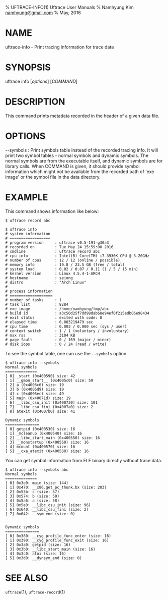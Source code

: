 % UFTRACE-INFO(1) Uftrace User Manuals
% Namhyung Kim <namhyung@gmail.com>
% May, 2016

NAME
====
uftrace-info - Print tracing information for trace data

SYNOPSIS
========
uftrace info [*options*] [*COMMAND*]

DESCRIPTION
===========
This command prints metadata recorded in the header of a given data file.

OPTIONS
=======
\--symbols
:   Print symbols table instead of the recorded tracing info.  It will print two symbol tables - normal symbols and dynamic symbols.  The normal symbols are from the executable itself, and dynamic symbols are for library calls.   When COMMAND is given, it should provide symbol information which might not be available from the recorded path of 'exe image' or the symbol file in the data directory.


EXAMPLE
=======
This command shows information like below:

    $ uftrace record abc

    $ uftrace info
    # system information
    # ==================
    # program version     : uftrace v0.5-191-g30a3
    # recorded on         : Tue May 24 15:59:00 2016
    # cmdline             : uftrace record abc
    # cpu info            : Intel(R) Core(TM) i7-3930K CPU @ 3.20GHz
    # number of cpus      : 12 / 12 (online / possible)
    # memory info         : 19.8 / 23.5 GB (free / total)
    # system load         : 0.02 / 0.07 / 0.11 (1 / 5 / 15 min)
    # kernel version      : Linux 4.5.4-1-ARCH
    # hostname            : sejong
    # distro              : "Arch Linux"
    #
    # process information
    # ===================
    # number of tasks     : 1
    # task list           : 8284
    # exe image           : /home/namhyung/tmp/abc
    # build id            : a3c50d25f7dd98dab68e94ef0f215edb06e98434
    # exit status         : exited with code: 0
    # elapsed time        : 0.003219479 sec
    # cpu time            : 0.003 / 0.000 sec (sys / user)
    # context switch      : 1 / 1 (voluntary / involuntary)
    # max rss             : 3104 KB
    # page fault          : 0 / 169 (major / minor)
    # disk iops           : 0 / 24 (read / write)

To see the symbol table, one can use the `--symbols` option.

    $ uftrace info --symbols
    Normal symbols
    ==============
    [ 0] _start (0x400590) size: 42
    [ 1] __gmon_start__ (0x4005c0) size: 59
    [ 2] a (0x4006c6) size: 19
    [ 3] b (0x4006d9) size: 19
    [ 4] c (0x4006ec) size: 49
    [ 5] main (0x40071d) size: 19
    [ 6] __libc_csu_init (0x400730) size: 101
    [ 7] __libc_csu_fini (0x4007a0) size: 2
    [ 8] atexit (0x4007b0) size: 41

    Dynamic symbols
    ===============
    [ 0] getpid (0x400530) size: 16
    [ 1] _mcleanup (0x400540) size: 16
    [ 2] __libc_start_main (0x400550) size: 16
    [ 3] __monstartup (0x400560) size: 16
    [ 4] mcount (0x400570) size: 16
    [ 5] __cxa_atexit (0x400580) size: 16


You can get symbol information from ELF binary directly without trace data.

    $ uftrace info --symbols abc
    Normal symbols
    ==============
    [ 0] 0x3e0: main (size: 144)
    [ 1] 0x470: __x86.get_pc_thunk.bx (size: 203)
    [ 2] 0x53b: c (size: 57)
    [ 3] 0x574: b (size: 50)
    [ 4] 0x5a6: a (size: 58)
    [ 5] 0x5e0: __libc_csu_init (size: 96)
    [ 6] 0x640: __libc_csu_fini (size: 2)
    [ 7] 0x642: __sym_end (size: 0)


    Dynamic symbols
    ===============
    [ 0] 0x380: __cyg_profile_func_enter (size: 16)
    [ 1] 0x390: __cyg_profile_func_exit (size: 16)
    [ 2] 0x3a0: getpid (size: 16)
    [ 3] 0x3b0: __libc_start_main (size: 16)
    [ 4] 0x3c0: atoi (size: 16)
    [ 5] 0x3d0: __dynsym_end (size: 0)


SEE ALSO
========
`uftrace`(1), `uftrace-record`(1)
